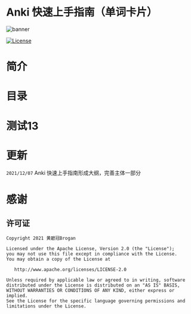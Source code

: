 # Anki 快速上手指南（单词卡片）



![banner](https://secure1.wostatic.cn/static/tqJCL9xRBZS6gXPvhvHRb3/topbanner.png?auth_key=1638848695-hceBuh9npwXktYfFWMAFJ7-0-4fd2a907070f68e8cd56688b43cf5166&image_process=format,webp)

[![License][licenseSvg]][license]

# 简介

# 目录

# 测试13

# 更新

`2021/12/07` Anki 快速上手指南形成大纲，完善主体一部分

# 感谢

## 许可证

```
Copyright 2021 黄碧冠Brogan

Licensed under the Apache License, Version 2.0 (the "License");
you may not use this file except in compliance with the License.
You may obtain a copy of the License at

   http://www.apache.org/licenses/LICENSE-2.0

Unless required by applicable law or agreed to in writing, software
distributed under the License is distributed on an "AS IS" BASIS,
WITHOUT WARRANTIES OR CONDITIONS OF ANY KIND, either express or implied.
See the License for the specific language governing permissions and
limitations under the License.
```



<!-- 许可证 -->
[licenseSvg]: https://img.shields.io/badge/License-Apache--2.0-brightgreen.svg
[license]: https://github.com/BroganGrow/AnkiHandBook/blob/main/LICENSE



